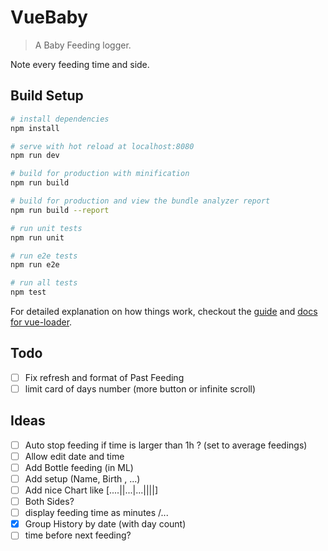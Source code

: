 # VueBaby

> A Baby Feeding logger.

Note every feeding time and side.

## Build Setup

``` bash
# install dependencies
npm install

# serve with hot reload at localhost:8080
npm run dev

# build for production with minification
npm run build

# build for production and view the bundle analyzer report
npm run build --report

# run unit tests
npm run unit

# run e2e tests
npm run e2e

# run all tests
npm test
```

For detailed explanation on how things work, checkout the [guide](http://vuejs-templates.github.io/webpack/)
and [docs for vue-loader](http://vuejs.github.io/vue-loader).

## Todo

- [ ] Fix refresh and format of Past Feeding
- [ ] limit card of days number (more button or infinite scroll)

## Ideas

- [ ] Auto stop feeding if time is larger than 1h ? (set to average feedings)
- [ ] Allow edit date and time
- [ ] Add Bottle feeding (in ML)
- [ ] Add setup (Name, Birth , ...)
- [ ] Add nice Chart like [....||...|...||||]
- [ ] Both Sides?
- [ ] display feeding time as minutes /...
- [x] Group History by date (with day count)
- [ ] time before next feeding?
